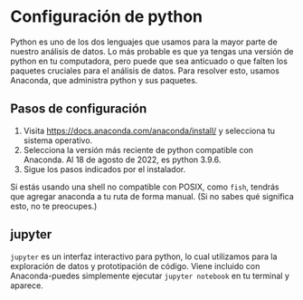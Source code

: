 # Configuración de python

Python es uno de los dos lenguajes que usamos para la mayor parte de nuestro análisis de datos. Lo más probable es que ya tengas una versión de python en tu computadora, pero puede que sea anticuado o que falten los paquetes cruciales para el análisis de datos. Para resolver esto, usamos Anaconda, que administra python y sus paquetes.

## Pasos de configuración

1. Visita https://docs.anaconda.com/anaconda/install/ y selecciona tu sistema operativo.
2. Selecciona la versión más reciente de python compatible con Anaconda. Al 18 de agosto de 2022, es python 3.9.6.
3. Sigue los pasos indicados por el instalador.

Si estás usando una shell no compatible con POSIX, como `fish`, tendrás que agregar anaconda a tu ruta de forma manual. (Si no sabes qué significa esto, no te preocupes.)

## jupyter

`jupyter` es un interfaz interactivo para python, lo cual utilizamos para la exploración de datos y prototipación de código. Viene incluido con Anaconda-puedes simplemente ejecutar `jupyter notebook` en tu terminal y aparece.
